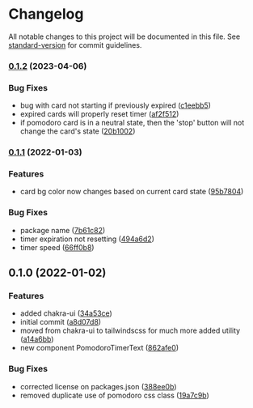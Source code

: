 # Changelog

All notable changes to this project will be documented in this file. See [standard-version](https://github.com/conventional-changelog/standard-version) for commit guidelines.

### [0.1.2](https://github.com/jbaez001/pomodoro/compare/v0.1.1...v0.1.2) (2023-04-06)


### Bug Fixes

* bug with card not starting if previously expired ([c1eebb5](https://github.com/jbaez001/pomodoro/commit/c1eebb59e5f24157e7ff66747807a998c293c075))
* expired cards will properly reset timer ([af2f512](https://github.com/jbaez001/pomodoro/commit/af2f512c9841b843f957fd812f63d482ffd2fd6a))
* if pomodoro card is in a neutral state, then the 'stop' button will not change the card's state ([20b1002](https://github.com/jbaez001/pomodoro/commit/20b1002ca100690fc175ea8e2416d8d89e0d81ec))

### [0.1.1](https://github.com/jbaez001/pomodoro/compare/v0.1.0...v0.1.1) (2022-01-03)


### Features

* card bg color now changes based on current card state ([95b7804](https://github.com/jbaez001/pomodoro/commit/95b78047033d9b8af3dd34bc39ee732c9fcb5729))


### Bug Fixes

* package name ([7b61c82](https://github.com/jbaez001/pomodoro/commit/7b61c82627e0f64c51744dffa0ed206e4f72ea79))
* timer expiration not resetting ([494a6d2](https://github.com/jbaez001/pomodoro/commit/494a6d2e45a2bc842e9efaad6284540eb91a2d38))
* timer speed ([66ff0b8](https://github.com/jbaez001/pomodoro/commit/66ff0b8b59ccf689a2ddd758329bc1080d602f5d))

## 0.1.0 (2022-01-02)


### Features

* added chakra-ui ([34a53ce](https://github.com/jbaez001/pomodoro/commit/34a53cef7539c727166eddaa268c8ce0fb283adf))
* initial commit ([a8d07d8](https://github.com/jbaez001/pomodoro/commit/a8d07d87915cec19e84b857bb1e6d7af0c7ecf20))
* moved from chakra-ui to tailwindscss for much more added utility ([a14a6bb](https://github.com/jbaez001/pomodoro/commit/a14a6bbf19f1f3cda85e20bae3bf6aa24de1d529))
* new component PomodoroTimerText ([862afe0](https://github.com/jbaez001/pomodoro/commit/862afe04f6da111297d4c3d17bf9366ed42cf60e))


### Bug Fixes

* corrected license on packages.json ([388ee0b](https://github.com/jbaez001/pomodoro/commit/388ee0b8b804b13be81c6e98924defd1c3a42ef1))
* removed duplicate use of pomodoro css class ([19a7c9b](https://github.com/jbaez001/pomodoro/commit/19a7c9b74753928dce8d9d1f680d2e481e0d932b))

